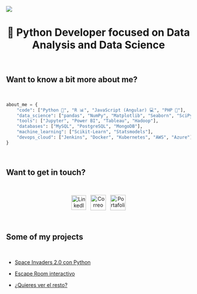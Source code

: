 <img src="https://github.com/adrianlardies/adrianlardies/blob/main/hello.svg"/>

<h1 align="center">👋 Python Developer focused on Data Analysis and Data Science</h1>

<br>

## Want to know a bit more about me?

<br>

```python
about_me = {
    "code": ["Python 🐍", "R 📊", "JavaScript (Angular) 💻", "PHP 🐘"],
    "data_science": ["pandas", "NumPy", "Matplotlib", "Seaborn", "SciPy", "Plotly", "Spark"],
    "tools": ["Jupyter", "Power BI", "Tableau", "Hadoop"],
    "databases": ["MySQL", "PostgreSQL", "MongoDB"],
    "machine_learning": ["Scikit-Learn", "Statsmodels"],
    "devops_cloud": ["Jenkins", "Docker", "Kubernetes", "AWS", "Azure"],
}
```
<br>

## Want to get in touch?

<br>

<p align="center">
    <a href="https://www.linkedin.com/in/adrianlardies/"><img align="center" alt="LinkedIn" width="40px" src="https://github.com/adrianlardies/adrianlardies/blob/main/linkedin.svg" /></a>&nbsp;&nbsp;
    <a href="mailto:adrian.lardies@gmail.com"><img align="center" alt="Correo" width="42px" src="https://github.com/adrianlardies/adrianlardies/blob/main/mail.svg" /></a>&nbsp;&nbsp;
    <a href="https://adrianlardies.github.io/portfolio/"><img align="center" alt="Portafolio" width="42px" src="https://github.com/adrianlardies/adrianlardies/blob/main/icon_cv.png" /></a>
</p>

<br>

## Some of my projects

<br>

* [Space Invaders 2.0 con Python](https://github.com/adrianlardies/space-invaders-python-pygame "App of the classic Space Invaders game with a fresh and renewed look")

* [Escape Room interactivo](https://github.com/adrianlardies/escape-room-python "A text adventure game wrapped in mystery - Finish it before time runs out!")

* [¿Quieres ver el resto?](https://github.com/adrianlardies?tab=repositories "GitHub repository")
